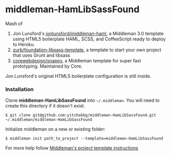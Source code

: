 # middleman-HamLibSassFound

Mash of

1. Jon Lunsford's [jonlunsford/middleman-haml](https://github.com/jonlunsford/middleman-haml), a Middleman 3.0 template using HTML5 boilerplate HAML, SCSS, and CoffeeScript ready to deploy to Heroku.
2. [zurb/foundation-libsass-template](https://github.com/zurb/foundation-libsass-template), a template to start your own project that uses Grunt and libsass
3. [corewebdesign/snappy](https://github.com/corewebdesign/snappy), a Middleman template for super fast prototyping. Maintained by Core.

Jon Lunsford's original HTML5 boilerplate configuration is still inside.

### Installation ###

Clone **middleman-HamLibSassFound** into `~/.middleman`. You will need to create this directory if it doesn't exist.

```$ git clone git@github.com:yitzhakbg/middleman-HamLibSassFound.git ~/.middleman/middleman-HamLibSassFound```

Initialize middleman on a new or existing folder:

`$ middleman init path_to_project --template=middleman-HamLibSassFound`


For more help follow [Middleman's project template instructions](https://middlemanapp.com/basics/templating_language/)

